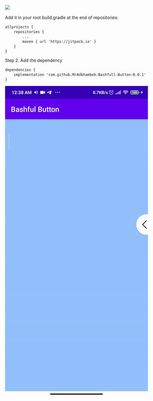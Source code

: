 [![](https://jitpack.io/v/MrAdkhambek/Bashfull-Button.svg)](https://jitpack.io/#MrAdkhambek/Bashfull-Button)

Add it in your root build.gradle at the end of repositories:
```
allprojects {
	repositories {
		...
		maven { url 'https://jitpack.io' }
	}
}
```
Step 2. Add the dependency
```
dependencies {
	implementation 'com.github.MrAdkhambek:Bashfull-Button:0.0.1'
}
```

![Image](media/media.gif)
